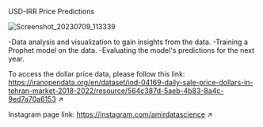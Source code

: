 USD-IRR Price Predictions

![Screenshot_20230709_113339](https://github.com/amireol/Dollar-Price-Predictions/assets/77222912/ace1cc88-cab5-45b1-993a-4168c14ad64d)

-Data analysis and visualization to gain insights from the data.
-Training a Prophet model on the data.
-Evaluating the model's predictions for the next year.

To access the dollar price data, please follow this link: https://iranopendata.org/en/dataset/iod-04169-daily-sale-price-dollars-in-tehran-market-2018-2022/resource/564c387d-5aeb-4b83-8a4c-9ed7a70a6153 ↗

Instagram page link: https://instagram.com/amirdatascience ↗    
